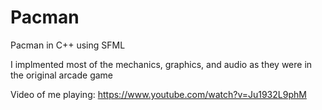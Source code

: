 # Pacman
Pacman in C++ using SFML

I implmented most of the mechanics, graphics, and audio as they were in the original arcade game

Video of me playing:
https://www.youtube.com/watch?v=Ju1932L9phM
